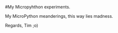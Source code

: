 #My Micropyhthon experiments.

My MicroPython meanderings, this way lies madness.

Regards, Tim ;o)

